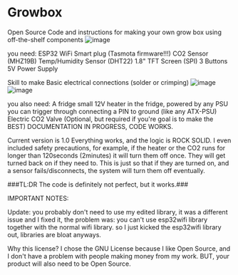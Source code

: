 # Growbox
Open Source Code and instructions for making your own grow box using off-the-shelf components
![image](https://github.com/user-attachments/assets/af85ba5d-cbf8-4bb9-bc71-5a032a067d01)

you need:
ESP32
WiFi Smart plug (Tasmota firmware!!!)
CO2 Sensor (MHZ19B)
Temp/Humidity Sensor (DHT22)
1.8" TFT Screen (SPI)
3 Buttons
5V Power Supply 

Skill to make Basic electrical connections (solder or crimping)
![image](https://github.com/user-attachments/assets/0d7308c3-8ece-402f-9112-6e2553abdfa3)
![image](https://github.com/user-attachments/assets/3794219f-05cf-4a01-ad64-345ff176bf25)

you also need:
A fridge 
small 12V heater in the fridge, powered by any PSU you can trigger through connecting a PIN to ground (like any ATX-PSU)
Electric CO2 Valve (Optional, but required if you're goal is to make the BEST)
DOCUMENTATION IN PROGRESS, CODE WORKS.

Current version is 1.0
Everything works, and the logic is ROCK SOLID.
I even included safety precautions, for example, if the heater or the CO2 runs for longer than 120seconds (2minutes) it will turn them off once.
They will get turned back on if they need to.
This is just so that if they are turned on, and a sensor fails/disconnects, the system will turn them off eventually.

###TL:DR The code is definitely not perfect, but it works.###


IMPORTANT NOTES:

Update: you probably don't need to use my edited library, it was a different issue and I fixed it, the problem was: you can't use esp32wifi library together with the normal wifi library. so I just kicked the esp32wifi library out, libraries are bloat anyways.


Why this license?
I chose the GNU License because I like Open Source, and I don't have a problem with people making money from my work. BUT, your product will also need to be Open Source.

